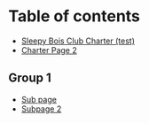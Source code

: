 # Table of contents

* [Sleepy Bois Club Charter (test)](README.md)
* [Charter Page 2](<README (1).md>)

## Group 1

* [Sub page](group-1/sub-page.md)
* [Subpage 2](group-1/subpage-2.md)
